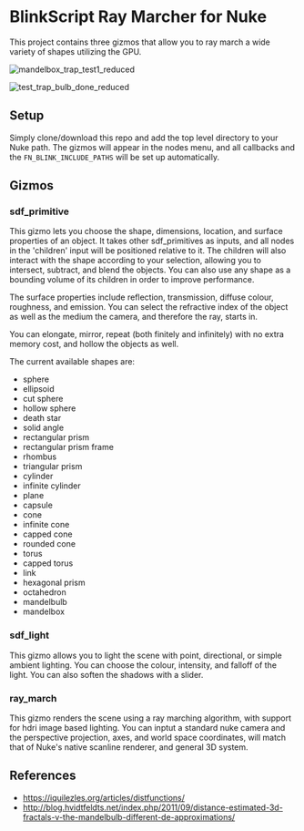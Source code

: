 # BlinkScript Ray Marcher for Nuke

This project contains three gizmos that allow you to ray march a wide variety of shapes utilizing the GPU.

![mandelbox_trap_test1_reduced](https://user-images.githubusercontent.com/21975584/164989275-4eb4791c-df89-4332-981d-aac79b607762.png)

![test_trap_bulb_done_reduced](https://user-images.githubusercontent.com/21975584/164989470-d13cabe2-8eb1-42de-becb-bd2672b14538.png)

## Setup

Simply clone/download this repo and add the top level directory to your Nuke path. The gizmos will appear in the nodes menu, and all callbacks and the `FN_BLINK_INCLUDE_PATHS` will be set up automatically.

## Gizmos

### sdf_primitive

This gizmo lets you choose the shape, dimensions, location, and surface properties of an object. It takes other sdf_primitives as inputs, and all nodes in the 'children' input will be positioned relative to it. The children will also interact with the shape according to your selection, allowing you to intersect, subtract, and blend the objects. You can also use any shape as a bounding volume of its children in order to improve performance.

The surface properties include reflection, transmission, diffuse colour, roughness, and emission. You can select the refractive index of the object as well as the medium the camera, and therefore the ray, starts in.

You can elongate, mirror, repeat (both finitely and infinitely) with no extra memory cost, and hollow the objects as well.

The current available shapes are:
- sphere
- ellipsoid
- cut sphere
- hollow sphere
- death star
- solid angle
- rectangular prism
- rectangular prism frame
- rhombus
- triangular prism
- cylinder
- infinite cylinder
- plane
- capsule
- cone
- infinite cone
- capped cone
- rounded cone
- torus
- capped torus
- link
- hexagonal prism
- octahedron
- mandelbulb
- mandelbox

### sdf_light

This gizmo allows you to light the scene with point, directional, or simple ambient lighting. You can choose the colour, intensity, and falloff of the light. You can also soften the shadows with a slider.

### ray_march

This gizmo renders the scene using a ray marching algorithm, with support for hdri image based lighting. You can inptut a standard nuke camera and the perspective projection, axes, and world space coordinates, will match that of Nuke's native scanline renderer, and general 3D system.

## References
- https://iquilezles.org/articles/distfunctions/
- http://blog.hvidtfeldts.net/index.php/2011/09/distance-estimated-3d-fractals-v-the-mandelbulb-different-de-approximations/
